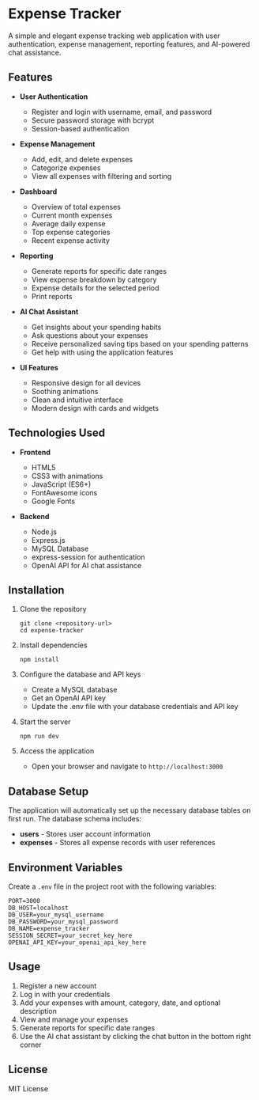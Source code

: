 # Expense Tracker

A simple and elegant expense tracking web application with user authentication, expense management, reporting features, and AI-powered chat assistance.

## Features

- **User Authentication**
  - Register and login with username, email, and password
  - Secure password storage with bcrypt
  - Session-based authentication

- **Expense Management**
  - Add, edit, and delete expenses
  - Categorize expenses
  - View all expenses with filtering and sorting

- **Dashboard**
  - Overview of total expenses
  - Current month expenses
  - Average daily expense
  - Top expense categories
  - Recent expense activity

- **Reporting**
  - Generate reports for specific date ranges
  - View expense breakdown by category
  - Expense details for the selected period
  - Print reports

- **AI Chat Assistant**
  - Get insights about your spending habits
  - Ask questions about your expenses
  - Receive personalized saving tips based on your spending patterns
  - Get help with using the application features

- **UI Features**
  - Responsive design for all devices
  - Soothing animations
  - Clean and intuitive interface
  - Modern design with cards and widgets

## Technologies Used

- **Frontend**
  - HTML5
  - CSS3 with animations
  - JavaScript (ES6+)
  - FontAwesome icons
  - Google Fonts

- **Backend**
  - Node.js
  - Express.js
  - MySQL Database
  - express-session for authentication
  - OpenAI API for AI chat assistance

## Installation

1. Clone the repository
   ```
   git clone <repository-url>
   cd expense-tracker
   ```

2. Install dependencies
   ```
   npm install
   ```

3. Configure the database and API keys
   - Create a MySQL database
   - Get an OpenAI API key
   - Update the .env file with your database credentials and API key

4. Start the server
   ```
   npm run dev
   ```

5. Access the application
   - Open your browser and navigate to `http://localhost:3000`

## Database Setup

The application will automatically set up the necessary database tables on first run. The database schema includes:

- **users** - Stores user account information
- **expenses** - Stores all expense records with user references

## Environment Variables

Create a `.env` file in the project root with the following variables:

```
PORT=3000
DB_HOST=localhost
DB_USER=your_mysql_username
DB_PASSWORD=your_mysql_password
DB_NAME=expense_tracker
SESSION_SECRET=your_secret_key_here
OPENAI_API_KEY=your_openai_api_key_here
```

## Usage

1. Register a new account
2. Log in with your credentials
3. Add your expenses with amount, category, date, and optional description
4. View and manage your expenses
5. Generate reports for specific date ranges
6. Use the AI chat assistant by clicking the chat button in the bottom right corner

## License

MIT License 